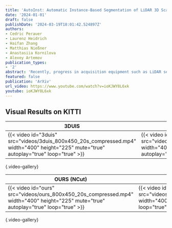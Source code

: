 ```yaml
---
title: 'AutoInst: Automatic Instance-Based Segmentation of LiDAR 3D Scans'
date: '2024-01-01'
draft: false
publishDate: '2024-03-19T18:01:42.524897Z'
authors:
- Cedric Perauer
- Laurenz Heidrich
- Haifan Zhang
- Matthias Nießner
- Anastasiia Kornilova
- Alexey Artemov
publication_types:
- '2'
abstract: 'Recently, progress in acquisition equipment such as LiDAR sensors has enabled sensing increasingly spacious outdoor 3D environments. Making sense of such 3D acquisitions requires fine-grained scene understanding, such as constructing instance-based 3D scene segmentations. Commonly, a neural network is trained for this task; however, this requires access to a large, densely annotated dataset, which is widely known to be challenging to obtain. To address this issue, in this work we propose to predict instance segmentations for 3D scenes in an unsupervised way, without relying on ground-truth annotations. To this end, we construct a learning framework consisting of two components: (1) a pseudo-annotation scheme for generating initial unsupervised pseudo-labels; and (2) a self-training algorithm for instance segmentation to fit robust, accurate instances from initial noisy proposals. To enable generating 3D instance mask proposals, we construct a weighted proxy-graph by connecting 3D points with edges integrating multi-modal image- and point-based self-supervised features, and perform graph-cuts to isolate individual pseudo-instances. We then build on a state-of-the-art point-based architecture and train a 3D instance segmentation model, resulting in significant refinement of initial proposals. To scale to arbitrary complexity 3D scenes, we design our algorithm to operate on local 3D point chunks and construct a merging step to generate scene- level instance segmentations. Experiments on the challenging SemanticKITTI benchmark demonstrate the potential of our approach, where it attains 13.3% higher Average Precision and 9.1% higher F1 score compared to the best-performing baseline. The code will be made publicly available.'
featured: false
publication: 'ArXiv'
url_video: https://www.youtube.com/watch?v=ioKJWY8L6xk
youtube: ioKJWY8L6xk
---
```



## Visual Results on KITTI

| **3DUIS** | **HDBSCAN** |
|-|-|
| {{< video id="3duis" src="videos/3duis_800x450_20s_compressed.mp4" width="400" height="225" mute="true" autoplay="true" loop="true" >}} | {{< video id="hdbscan" src="videos/hdbscan_800x450_20s_compressed.mp4" width="400" height="225" mute="true" autoplay="true" loop="true" >}} |
{.video-gallery}

| **OURS (NCut)** | **Ours (NCut + Refined)** |
|-|-|
| {{< video id="ours" src="videos/ours_800x450_20s_compressed.mp4" width="400" height="225" mute="true" autoplay="true" loop="true" >}} | {{< video id="ours_refined" src="videos/ours_refined_800x450_20s_compressed.mp4" width="400" height="225" mute="true" autoplay="true" loop="true" >}} |
{.video-gallery}

